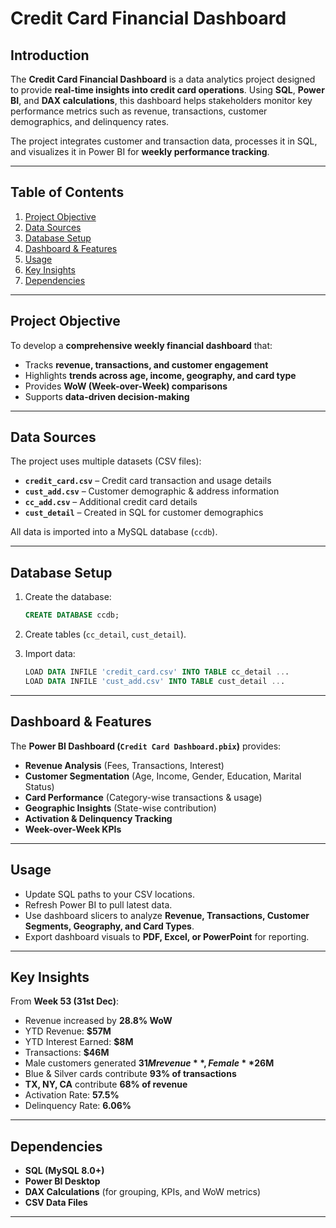 
# Credit Card Financial Dashboard

## Introduction
The **Credit Card Financial Dashboard** is a data analytics project designed to provide **real-time insights into credit card operations**. Using **SQL**, **Power BI**, and **DAX calculations**, this dashboard helps stakeholders monitor key performance metrics such as revenue, transactions, customer demographics, and delinquency rates.  

The project integrates customer and transaction data, processes it in SQL, and visualizes it in Power BI for **weekly performance tracking**.  

---

##  Table of Contents
1. [Project Objective](#project-objective)  
2. [Data Sources](#data-sources)  
3. [Database Setup](#database-setup)  
4. [Dashboard & Features](#dashboard--features)   
6. [Usage](#usage)  
7. [Key Insights](#key-insights)  
8. [Dependencies](#dependencies)  

---

##  Project Objective
To develop a **comprehensive weekly financial dashboard** that:  
- Tracks **revenue, transactions, and customer engagement**  
- Highlights **trends across age, income, geography, and card type**  
- Provides **WoW (Week-over-Week) comparisons**  
- Supports **data-driven decision-making**

---

##  Data Sources
The project uses multiple datasets (CSV files):  
- **`credit_card.csv`** – Credit card transaction and usage details  
- **`cust_add.csv`** – Customer demographic & address information  
- **`cc_add.csv`** – Additional credit card details  
- **`cust_detail`** – Created in SQL for customer demographics  

All data is imported into a MySQL database (`ccdb`).  

---

##  Database Setup
1. Create the database:
   ```sql
   CREATE DATABASE ccdb;
   ```

2. Create tables (`cc_detail`, `cust_detail`).  

3. Import data:
   ```sql
   LOAD DATA INFILE 'credit_card.csv' INTO TABLE cc_detail ...
   LOAD DATA INFILE 'cust_add.csv' INTO TABLE cust_detail ...
   ```

---

##  Dashboard & Features
The **Power BI Dashboard (`Credit Card Dashboard.pbix`)** provides:  
- **Revenue Analysis** (Fees, Transactions, Interest)  
- **Customer Segmentation** (Age, Income, Gender, Education, Marital Status)  
- **Card Performance** (Category-wise transactions & usage)  
- **Geographic Insights** (State-wise contribution)  
- **Activation & Delinquency Tracking**  
- **Week-over-Week KPIs**  


---

##  Usage
- Update SQL paths to your CSV locations.  
- Refresh Power BI to pull latest data.  
- Use dashboard slicers to analyze **Revenue, Transactions, Customer Segments, Geography, and Card Types**.  
- Export dashboard visuals to **PDF, Excel, or PowerPoint** for reporting.  

---

##  Key Insights
From **Week 53 (31st Dec)**:  
- Revenue increased by **28.8% WoW**  
- YTD Revenue: **$57M**  
- YTD Interest Earned: **$8M**  
- Transactions: **$46M**  
- Male customers generated **$31M revenue**, Female **$26M**  
- Blue & Silver cards contribute **93% of transactions**  
- **TX, NY, CA** contribute **68% of revenue**  
- Activation Rate: **57.5%**  
- Delinquency Rate: **6.06%**  

---

## Dependencies
- **SQL (MySQL 8.0+)**  
- **Power BI Desktop**  
- **DAX Calculations** (for grouping, KPIs, and WoW metrics)  
- **CSV Data Files**  

---
